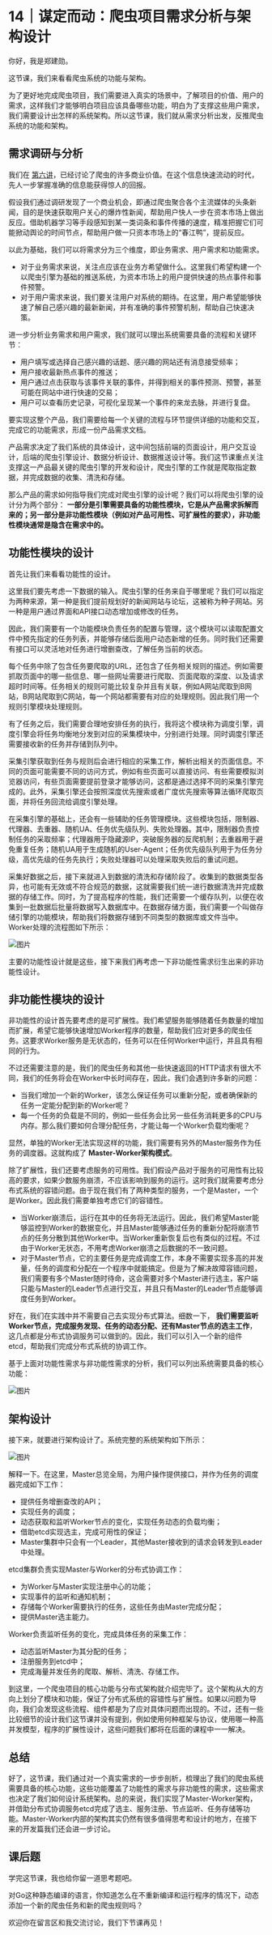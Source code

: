 # 14｜谋定而动：爬虫项目需求分析与架构设计
你好，我是郑建勋。

这节课，我们来看看爬虫系统的功能与架构。

为了更好地完成爬虫项目，我们需要进入真实的场景中，了解项目的价值、用户的需求，这样我们才能够明白项目应该具备哪些功能，明白为了支撑这些用户需求，我们需要设计出怎样的系统架构。所以这节课，我们就从需求分析出发，反推爬虫系统的功能和架构。

## 需求调研与分析

我们在 [第六讲](https://time.geekbang.org/column/article/595433)，已经讨论了爬虫的许多商业价值。在这个信息快速流动的时代，先人一步掌握准确的信息能获得惊人的回报。

假设我们通过调研发现了一个商业机会，即通过爬虫聚合各个主流媒体的头条新闻，目的是快速获取用户关心的爆炸性新闻，帮助用户快人一步在资本市场上做出反应。借助机器学习等手段感知到某一类词条和事件传播的速度，精准把握它们可能掀动舆论的时间节点，帮助用户做一只资本市场上的“春江鸭”，提前反应。

以此为基础，我们可以将需求分为三个维度，即业务需求、用户需求和功能需求。

- 对于业务需求来说，关注点应该在业务方希望做什么。这里我们希望构建一个以爬虫引擎为基础的推送系统，为资本市场上的用户提供快速的热点事件和事件预警。
- 对于用户需求来说，我们要关注用户对系统的期待。在这里，用户希望能够快速了解自己感兴趣的最新新闻，并有准确的事件预警机制，帮助自己快速决策。

进一步分析业务需求和用户需求，我们就可以理出系统需要具备的流程和关键环节：

- 用户填写或选择自己感兴趣的话题、感兴趣的网站还有消息接受频率；
- 用户接收最新热点事件的推送；
- 用户通过点击获取与该事件关联的事件，并得到相关的事件预测、预警，甚至可能在网站中进行快速的交易；
- 用户可以查看历史记录，可视化呈现某一个事件的来龙去脉，并进行复盘。

要实现这整个产品，我们需要给每一个关键的流程与环节提供详细的功能和交互，完成它的功能需求，形成一份产品需求文档。

产品需求决定了我们系统的具体设计，这中间包括前端的页面设计，用户交互设计，后端的爬虫引擎设计、数据分析设计、数据推送设计等。我们这节课重点关注支撑这一产品最关键的爬虫引擎的开发和设计，爬虫引擎的工作就是爬取指定数据，并完成数据的收集、清洗和存储。

那么产品的需求如何指导我们完成对爬虫引擎的设计呢？我们可以将爬虫引擎的设计分为两个部分： **一部分是引擎需要具备的功能性模块，它是从产品需求拆解而来的；另一部分是非功能性模块（例如对产品可用性、可扩展性的要求），非功能性模块通常是隐含在需求中的。**

## 功能性模块的设计

首先让我们来看看功能性的设计。

这里我们要先考虑一下数据的输入。爬虫引擎的任务来自于哪里呢？我们可以指定为两种来源，第一种是我们提前规划好的新闻网站与论坛，这被称为种子网站。另一种是用户通过界面和API接口动态增加或修改的任务。

因此，我们需要有一个功能模块负责任务的配置与管理，这个模块可以读取配置文件中预先指定的任务列表，并能够存储后面用户动态新增的任务。同时我们还需要有接口可以灵活地对任务进行增删查改，了解任务当前的状态。

每个任务中除了包含任务要爬取的URL，还包含了任务相关规则的描述。例如需要抓取页面中的哪一些信息、哪一些网址需要进行爬取、页面爬取的深度、以及请求超时时间等。任务相关的规则可能比较复杂并且有关联，例如A网站爬取到B网站，B网站爬取到C网站，每一个网站都需要有对应的处理规则。因此我们用一个规则引擎模块处理规则。

有了任务之后，我们需要合理地安排任务的执行，我将这个模块称为调度引擎，调度引擎会将任务均衡地分发到对应的采集模块中，分别进行处理。同时调度引擎还需要接收新的任务并存储到队列中。

采集引擎获取到任务与规则后会进行相应的采集工作，解析出相关的页面信息。不同的页面可能需要不同的访问方式，例如有些页面可以直接访问、有些需要模拟浏览器访问，有些页面需要提前登录才能够访问，这都是通过选择不同的采集引擎完成的。此外，采集引擎还会按照深度优先搜索或者广度优先搜索等算法循环爬取页面，并将任务回流给调度引擎处理。

在采集引擎的基础上，还会有一些辅助的任务管理模块。这些模块包括，限制器、代理器、去重器、随机UA、任务优先级队列、失败处理器。其中，限制器负责控制任务的采取频率；代理器用于隐藏源IP，突破服务器的反爬机制；去重器用于避免重复任务；随机UA用于生成随机的User-Agent；任务优先级队列用于为任务分级，高优先级的任务先执行；失败处理器可以处理采取失败后的重试问题。

采集好数据之后，接下来就进入到数据的清洗和存储阶段了。收集到的数据类型各异，也可能有无效或不符合规范的数据，这就需要我们统一进行数据清洗并完成数据的存储工作。同时，为了提高程序的性能，我们还需要一个缓存队列，以便在收集到一批数据后批量将数据写入数据库中。在数据存储方面，我们需要一个叫做存储引擎的功能模块，帮助我们将数据存储到不同类型的数据库或文件当中。Worker处理的流程图如下所示：

![图片](images/601946/5d0ab87c34ab45fa63ccede5d36f83ec.jpg)

主要的功能性设计就是这些，接下来我们再考虑一下非功能性需求衍生出来的非功能性设计。

## 非功能性模块的设计

非功能性的设计首先要考虑的是可扩展性。我们希望服务能够随着任务数量的增加而扩展，希望它能够快速增加Worker程序的数量，帮助我们应对更多的爬虫任务。这要求Worker服务是无状态的，任务可以在任何Worker中运行，并且具有相同的行为。

不过还需要注意的是，我们的爬虫任务和其他一些快速返回的HTTP请求有很大不同，我们的任务将会在Worker中长时间存在，因此，我们会遇到许多新的问题：

- 当我们增加一个新的Worker，该怎么保证任务可以重新分配，或者确保新的任务一定能分配到新的Worker呢？
- 每一个任务的负载是不同的，例如一些任务会比另一些任务消耗更多的CPU与内存。那么我们要如何合理分配任务，才能让每一个Worker负载均衡呢？

显然，单独的Worker无法实现这样的功能，我们需要有另外的Master服务作为任务的调度器。这就构成了 **Master-Worker架构模式**。

除了扩展性，我们还要考虑服务的可用性。我们假设产品对于服务的可用性有比较高的要求，如果少数服务崩溃，不应该影响到服务的运行。这时我们就需要考虑分布式系统的容错问题。由于现在我们有了两种类型的服务，一个是Master，一个是Worker。因此我们需要单独考虑它们的容错性。

- 当Worker崩溃后，运行在其中的任务将无法运行。因此，我们希望Master能够监控到Worker的数据变化，并且Master能够通过任务的重新分配将崩溃节点的任务分散到其他Worker中。当Worker重新恢复后也有类似的过程。不过由于Worker无状态，不用考虑Worker崩溃之后数据的不一致问题。
- 对于Master节点，它的主要任务是完成调度工作，本身不需要实现多高的并发量，任务的调度和分配在一个程序中就能搞定。但是为了解决故障容错问题，我们需要有多个Master随时待命，这会需要对多个Master进行选主，客户端只能与Master的Leader节点进行交互，并且只有Master的Leader节点能够调度任务到Worker。

好在，我们在实践中并不需要自己去实现分布式算法。细数一下， **我们需要监听Worker节点，完成服务发现、任务的动态分配、还有Master节点的选主工作**，这几点都是分布式协调服务可以做到的。因此，我们可以引入一个新的组件etcd，帮助我们完成分布式系统的协调工作。

基于上面对功能性需求与非功能性需求的分析，我们可以列出系统需要具备的核心功能：

![图片](images/601946/aa5eff4891f13bd9387882882ae4a5fc.jpg)

## 架构设计

接下来，就要进行架构设计了。系统完整的系统架构如下所示：

![图片](images/601946/34bb4694656be44e26956c453a62581d.jpg)

解释一下。在这里，Master总览全局，为用户操作提供接口，并作为任务的调度器完成如下工作：

- 提供任务增删查改的API；
- 实现任务的调度；
- 动态获取和监听Worker节点的变化，实现任务动态的负载均衡；
- 借助etcd实现选主，完成可用性的保证；
- Master集群中只会有一个Leader，其他Master接收到的请求会转发到Leader中处理。

etcd集群负责实现Master与Worker的分布式协调工作：

- 为Worker与Master实现注册中心的功能；
- 实现事件的监听和通知机制；
- 存储每个Worker需要执行的任务，这些任务由Master完成分配；
- 提供Master选主能力。

Worker负责监听任务的变化，完成具体任务的采集工作：

- 动态监听Master为其分配的任务；
- 注册服务到etcd中；
- 完成海量并发任务的爬取、解析、清洗、存储工作。

到这里，一个爬虫项目的核心功能与分布式架构就介绍完毕了。这个架构从大的方向上划分了模块和功能，保证了分布式系统的容错性与扩展性。如果以问题为导向，我们会发现这些流程、组件都是为了应对具体问题而出现的。不过，还有一些比较细节的设计我们这节课并没有提到，例如使用何种框架与协议，使用哪一种高并发模型，程序的扩展性设计，这些问题我们都将在后面的课程中一一解决。

## 总结

好了，这节课，我们通过对一个真实需求的一步步剖析，梳理出了我们的爬虫系统需要具备的核心功能，这些功能覆盖了功能性的需求与非功能性的需求，这些需求也决定了我们如何设计系统架构。总的来说，我们实现了Master-Worker架构，并借助分布式协调服务etcd完成了选主、服务注册、节点监听、任务存储等功能。Master-Worker内部的架构其实仍然有很多值得思考和设计的地方，在接下来的开发篇我们还会进一步讨论。

## 课后题

学完这节课，我也给你留一道思考题吧。

对Go这种静态编译的语言，你知道怎么在不重新编译和运行程序的情况下，动态添加一个新的爬虫任务和新的爬虫规则吗？

欢迎你在留言区和我交流讨论，我们下节课再见！